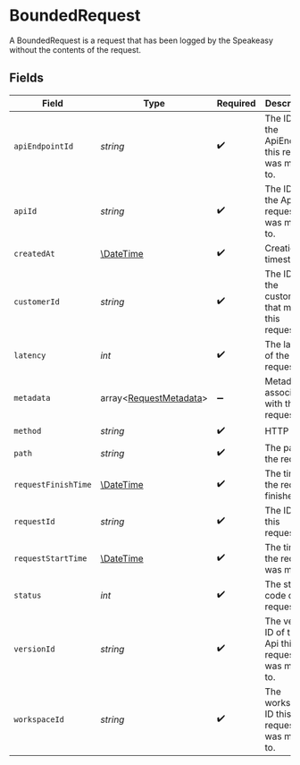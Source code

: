 # BoundedRequest

A BoundedRequest is a request that has been logged by the Speakeasy without the contents of the request.


## Fields

| Field                                                            | Type                                                             | Required                                                         | Description                                                      |
| ---------------------------------------------------------------- | ---------------------------------------------------------------- | ---------------------------------------------------------------- | ---------------------------------------------------------------- |
| `apiEndpointId`                                                  | *string*                                                         | :heavy_check_mark:                                               | The ID of the ApiEndpoint this request was made to.              |
| `apiId`                                                          | *string*                                                         | :heavy_check_mark:                                               | The ID of the Api this request was made to.                      |
| `createdAt`                                                      | [\DateTime](https://www.php.net/manual/en/class.datetime.php)    | :heavy_check_mark:                                               | Creation timestamp.                                              |
| `customerId`                                                     | *string*                                                         | :heavy_check_mark:                                               | The ID of the customer that made this request.                   |
| `latency`                                                        | *int*                                                            | :heavy_check_mark:                                               | The latency of the request.                                      |
| `metadata`                                                       | array<[RequestMetadata](../../models/shared/RequestMetadata.md)> | :heavy_minus_sign:                                               | Metadata associated with this request                            |
| `method`                                                         | *string*                                                         | :heavy_check_mark:                                               | HTTP verb.                                                       |
| `path`                                                           | *string*                                                         | :heavy_check_mark:                                               | The path of the request.                                         |
| `requestFinishTime`                                              | [\DateTime](https://www.php.net/manual/en/class.datetime.php)    | :heavy_check_mark:                                               | The time the request finished.                                   |
| `requestId`                                                      | *string*                                                         | :heavy_check_mark:                                               | The ID of this request.                                          |
| `requestStartTime`                                               | [\DateTime](https://www.php.net/manual/en/class.datetime.php)    | :heavy_check_mark:                                               | The time the request was made.                                   |
| `status`                                                         | *int*                                                            | :heavy_check_mark:                                               | The status code of the request.                                  |
| `versionId`                                                      | *string*                                                         | :heavy_check_mark:                                               | The version ID of the Api this request was made to.              |
| `workspaceId`                                                    | *string*                                                         | :heavy_check_mark:                                               | The workspace ID this request was made to.                       |